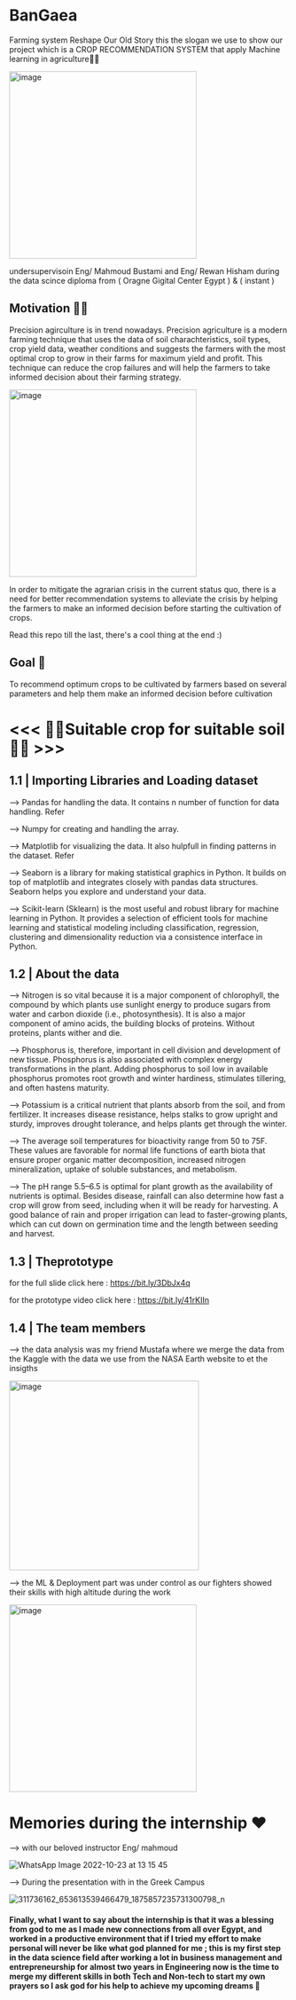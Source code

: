 # BanGaea
Farming system Reshape Our Old Story this the slogan we use to show our project which is a CROP RECOMMENDATION SYSTEM that apply Machine learning in agriculture🍇🌾


<img width="338" alt="image" src="https://user-images.githubusercontent.com/77221179/221482057-ebd99b22-b393-4cb6-bf3f-83d94286cf57.png">

undersupervisoin Eng/ Mahmoud Bustami and Eng/ Rewan Hisham during the data scince diploma from ( Oragne Gigital Center Egypt ) & ( instant )  


## Motivation 💪💪

Precision agirculture is in trend nowadays. Precision agriculture is a modern farming technique that uses the data of soil charachteristics, soil types, crop yield data, weather conditions and suggests the farmers with the most optimal crop to grow in their farms for maximum yield and profit. This technique can reduce the crop failures and will help the farmers to take informed decision about their farming strategy.


<img width="338" alt="image" src="https://user-images.githubusercontent.com/77221179/221482934-c3bd5eb6-d348-4367-9e38-185c13c02d74.png">



In order to mitigate the agrarian crisis in the current status quo, there is a need for better recommendation systems to alleviate the crisis by helping the farmers to make an informed decision before starting the cultivation of crops.

Read this repo till the last, there's a cool thing at the end :)

## Goal 🎯

To recommend optimum crops to be cultivated by farmers based on several parameters and help them make an informed decision before cultivation

 # <<< 🌱🍎Suitable crop for suitable soil 🌾🌿 >>>
## 1.1 | Importing Libraries and Loading dataset

--> Pandas for handling the data. It contains n number of function for data handling. Refer

--> Numpy for creating and handling the array.

--> Matplotlib for visualizing the data. It also hulpfull in finding patterns in the dataset. Refer

--> Seaborn is a library for making statistical graphics in Python. It builds on top of matplotlib and integrates closely with pandas data structures. Seaborn helps you explore and understand your data.

--> Scikit-learn (Sklearn) is the most useful and robust library for machine learning in Python. It provides a selection of efficient tools for machine learning and statistical modeling including classification, regression, clustering and dimensionality reduction via a consistence interface in Python.


## 1.2 | About the data

--> Nitrogen is so vital because it is a major component of chlorophyll, the compound by which plants use sunlight energy to produce sugars from water and carbon dioxide (i.e., photosynthesis). It is also a major component of amino acids, the building blocks of proteins. Without proteins, plants wither and die.


--> Phosphorus is, therefore, important in cell division and development of new tissue. Phosphorus is also associated with complex energy transformations in the plant. Adding phosphorus to soil low in available phosphorus promotes root growth and winter hardiness, stimulates tillering, and often hastens maturity.

--> Potassium is a critical nutrient that plants absorb from the soil, and from fertilizer. It increases disease resistance, helps stalks to grow upright and sturdy, improves drought tolerance, and helps plants get through the winter.

--> The average soil temperatures for bioactivity range from 50 to 75F. These values are favorable for normal life functions of earth biota that ensure proper organic matter decomposition, increased nitrogen mineralization, uptake of soluble substances, and metabolism.

--> The pH range 5.5–6.5 is optimal for plant growth as the availability of nutrients is optimal.
Besides disease, rainfall can also determine how fast a crop will grow from seed, including when it will be ready for harvesting. A good balance of rain and proper irrigation can lead to faster-growing plants, which can cut down on germination time and the length between seeding and harvest.

## 1.3 | Theprototype 

for the full slide click here : https://bit.ly/3DbJx4q 

for the prototype video click here : https://bit.ly/41rKIIn



## 1.4 | The team members

-->  the data analysis was my friend Mustafa where we merge the data from the Kaggle with the data we use from the NASA Earth website to et the insigths 

<img width="342" alt="image" src="https://user-images.githubusercontent.com/77221179/221483177-3742aefb-e577-475d-a9ec-98671523ba73.png">       
 
--> the ML & Deployment part was under control as our fighters showed their skills with high altitude during the work 

<img width="338" alt="image" src="https://user-images.githubusercontent.com/77221179/221483315-261a0ebd-48b3-4cbe-be44-e1ad1d03a570.png">


 # Memories during the internship ❤️
 
 --> with our beloved instructor Eng/ mahmoud 
 
 ![WhatsApp Image 2022-10-23 at 13 15 45](https://user-images.githubusercontent.com/77221179/221485162-b0a43cd2-c5f4-41c8-be1c-a287e36b11e9.jpeg)
 
--> During the presentation with in the Greek Campus 

![311736162_653613539466479_1875857235731300798_n](https://user-images.githubusercontent.com/77221179/221485315-730f52aa-ac0a-430f-ab54-c26bafa209d8.jpg)


#### Finally, what I want to say about the internship is that it was a blessing from god to me as I made new connections from all over Egypt, and worked in a productive environment that if I tried my effort to make personal will never be like what god planned for me ; this is my first step in the data science field after working a lot in business management and entrepreneurship for almost two years in Engineering now is the time to merge my different skills in both Tech and Non-tech to start my own prayers so I ask god for his help to achieve my upcoming dreams  🙏

 
